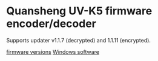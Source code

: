 # Quansheng UV-K5 firmware encoder/decoder

Supports updater v1.1.7 (decrypted) and 1.1.11 (encrypted).

[firmware versions](https://drive.google.com/drive/folders/1GXWjiW0geMiAnVxWpm5rf6OUlXT43ZzB?usp=share_link)
[Windows software](https://drive.google.com/drive/folders/1rpQGXZpt3b9hQrC_2rx-hFjnlO8SdsRb?usp=sharing)
